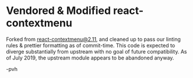# Vendored & Modified react-contextmenu

Forked from react-contextmenu@2.11, and cleaned up to pass our linting rules & prettier formatting
as of commit-time. This code is expected to diverge substantially from upstream with no goal of
future compatibility. As of July 2019, the upstream module appears to be abandoned anyway.

-pvh
